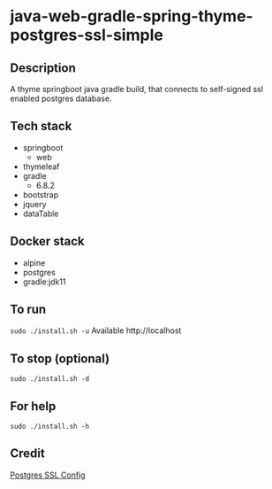 # java-web-gradle-spring-thyme-postgres-ssl-simple

## Description
A thyme springboot java gradle build,
that connects to self-signed ssl enabled postgres database.

## Tech stack
- springboot
  - web
- thymeleaf
- gradle
  - 6.8.2
- bootstrap
- jquery
- dataTable

## Docker stack
- alpine
- postgres
- gradle:jdk11

## To run
`sudo ./install.sh -u`
Available http://localhost

## To stop (optional)
`sudo ./install.sh -d`

## For help
`sudo ./install.sh -h`

## Credit
[Postgres SSL Config](https://dev.to/danvixent/how-to-setup-postgresql-with-ssl-inside-a-docker-container-5f3)

